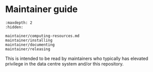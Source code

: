 # Maintainer guide

```{toctree}
:maxdepth: 2
:hidden:

maintainer/computing-resources.md
maintainer/installing
maintainer/documenting
maintainer/releasing
```

This is intended to be read by maintainers who typically has elevated privilege in the data centre system and/or this repository.
